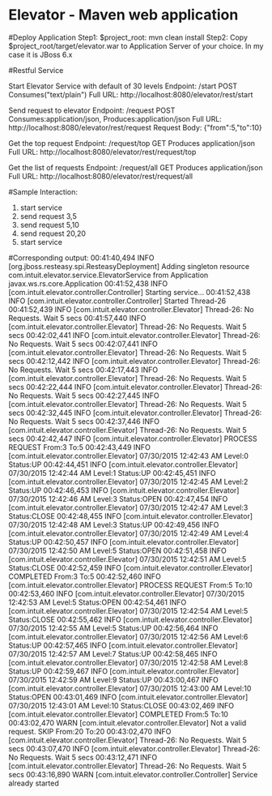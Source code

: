 # Elevator - Maven web application

#Deploy Application
Step1: $project_root: mvn clean install
Step2: Copy $project_root/target/elevator.war to Application Server of your choice. In my case it is JBoss 6.x

#Restful Service

Start Elevator Service with default of 30 levels
  Endpoint: /start
  POST Consumes("text/plain")
  Full URL: http://localhost:8080/elevator/rest/start

Send request to elevator
  Endpoint: /request
  POST Consumes:application/json, Produces:application/json
  Full URL: http://localhost:8080/elevator/rest/request
  Request Body: {"from":5,"to":10}

Get the top request
  Endpoint: /request/top
  GET Produces application/json
  Full URL: http://localhost:8080/elevator/rest/request/top
  
Get the list of requests
  Endpoint: /request/all
  GET Produces application/json 
  Full URL: http://localhost:8080/elevator/rest/request/all

#Sample Interaction:
1. start service
2. send request 3,5
3. send request 5,10
4. send request 20,20
5. start service

#Corresponding output:
00:41:40,494 INFO  [org.jboss.resteasy.spi.ResteasyDeployment] Adding singleton resource com.intuit.elevator.service.ElevatorService from Application javax.ws.rs.core.Application
00:41:52,438 INFO  [com.intuit.elevator.controller.Controller] Starting service...
00:41:52,438 INFO  [com.intuit.elevator.controller.Controller] Started Thread-26
00:41:52,439 INFO  [com.intuit.elevator.controller.Elevator] Thread-26: No Requests. Wait 5 secs
00:41:57,440 INFO  [com.intuit.elevator.controller.Elevator] Thread-26: No Requests. Wait 5 secs
00:42:02,441 INFO  [com.intuit.elevator.controller.Elevator] Thread-26: No Requests. Wait 5 secs
00:42:07,441 INFO  [com.intuit.elevator.controller.Elevator] Thread-26: No Requests. Wait 5 secs
00:42:12,442 INFO  [com.intuit.elevator.controller.Elevator] Thread-26: No Requests. Wait 5 secs
00:42:17,443 INFO  [com.intuit.elevator.controller.Elevator] Thread-26: No Requests. Wait 5 secs
00:42:22,444 INFO  [com.intuit.elevator.controller.Elevator] Thread-26: No Requests. Wait 5 secs
00:42:27,445 INFO  [com.intuit.elevator.controller.Elevator] Thread-26: No Requests. Wait 5 secs
00:42:32,445 INFO  [com.intuit.elevator.controller.Elevator] Thread-26: No Requests. Wait 5 secs
00:42:37,446 INFO  [com.intuit.elevator.controller.Elevator] Thread-26: No Requests. Wait 5 secs
00:42:42,447 INFO  [com.intuit.elevator.controller.Elevator] PROCESS REQUEST From:3 To:5
00:42:43,449 INFO  [com.intuit.elevator.controller.Elevator] 07/30/2015 12:42:43 AM Level:0 Status:UP
00:42:44,451 INFO  [com.intuit.elevator.controller.Elevator] 07/30/2015 12:42:44 AM Level:1 Status:UP
00:42:45,451 INFO  [com.intuit.elevator.controller.Elevator] 07/30/2015 12:42:45 AM Level:2 Status:UP
00:42:46,453 INFO  [com.intuit.elevator.controller.Elevator] 07/30/2015 12:42:46 AM Level:3 Status:OPEN
00:42:47,454 INFO  [com.intuit.elevator.controller.Elevator] 07/30/2015 12:42:47 AM Level:3 Status:CLOSE
00:42:48,455 INFO  [com.intuit.elevator.controller.Elevator] 07/30/2015 12:42:48 AM Level:3 Status:UP
00:42:49,456 INFO  [com.intuit.elevator.controller.Elevator] 07/30/2015 12:42:49 AM Level:4 Status:UP
00:42:50,457 INFO  [com.intuit.elevator.controller.Elevator] 07/30/2015 12:42:50 AM Level:5 Status:OPEN
00:42:51,458 INFO  [com.intuit.elevator.controller.Elevator] 07/30/2015 12:42:51 AM Level:5 Status:CLOSE
00:42:52,459 INFO  [com.intuit.elevator.controller.Elevator] COMPLETED From:3 To:5
00:42:52,460 INFO  [com.intuit.elevator.controller.Elevator] PROCESS REQUEST From:5 To:10
00:42:53,460 INFO  [com.intuit.elevator.controller.Elevator] 07/30/2015 12:42:53 AM Level:5 Status:OPEN
00:42:54,461 INFO  [com.intuit.elevator.controller.Elevator] 07/30/2015 12:42:54 AM Level:5 Status:CLOSE
00:42:55,462 INFO  [com.intuit.elevator.controller.Elevator] 07/30/2015 12:42:55 AM Level:5 Status:UP
00:42:56,464 INFO  [com.intuit.elevator.controller.Elevator] 07/30/2015 12:42:56 AM Level:6 Status:UP
00:42:57,465 INFO  [com.intuit.elevator.controller.Elevator] 07/30/2015 12:42:57 AM Level:7 Status:UP
00:42:58,465 INFO  [com.intuit.elevator.controller.Elevator] 07/30/2015 12:42:58 AM Level:8 Status:UP
00:42:59,467 INFO  [com.intuit.elevator.controller.Elevator] 07/30/2015 12:42:59 AM Level:9 Status:UP
00:43:00,467 INFO  [com.intuit.elevator.controller.Elevator] 07/30/2015 12:43:00 AM Level:10 Status:OPEN
00:43:01,469 INFO  [com.intuit.elevator.controller.Elevator] 07/30/2015 12:43:01 AM Level:10 Status:CLOSE
00:43:02,469 INFO  [com.intuit.elevator.controller.Elevator] COMPLETED From:5 To:10
00:43:02,470 WARN  [com.intuit.elevator.controller.Elevator] Not a valid request. SKIP From:20 To:20
00:43:02,470 INFO  [com.intuit.elevator.controller.Elevator] Thread-26: No Requests. Wait 5 secs
00:43:07,470 INFO  [com.intuit.elevator.controller.Elevator] Thread-26: No Requests. Wait 5 secs
00:43:12,471 INFO  [com.intuit.elevator.controller.Elevator] Thread-26: No Requests. Wait 5 secs
00:43:16,890 WARN  [com.intuit.elevator.controller.Controller] Service already started

